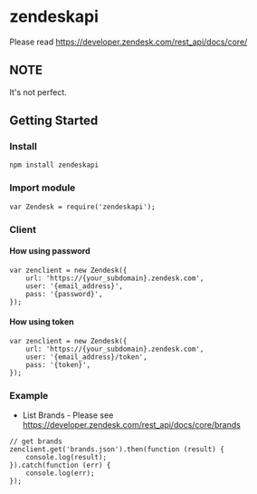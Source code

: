 # zendeskapi 
Please read https://developer.zendesk.com/rest_api/docs/core/  


## NOTE 
It's not perfect.


## Getting Started



### Install 
```
npm install zendeskapi 
```

### Import module 
```
var Zendesk = require('zendeskapi');
```

### Client 

#### How using password 
```
var zenclient = new Zendesk({
    url: 'https://{your_subdomain}.zendesk.com',
    user: '{email_address}',
    pass: '{password}',
});
```

#### How using token 
```
var zenclient = new Zendesk({
    url: 'https://{your_subdomain}.zendesk.com',
    user: '{email_address}/token',
    pass: '{token}',
});
```


### Example 
* List Brands - Please see  https://developer.zendesk.com/rest_api/docs/core/brands 
```
// get brands 
zenclient.get('brands.json').then(function (result) {
    console.log(result);
}).catch(function (err) {
    console.log(err);
});
```
